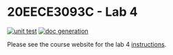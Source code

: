 # 20EECE3093C - Lab 4

[![unit test](https://github.com/brown5lc/lab-4-brown5lc/actions/workflows/ci-pytest.yaml/badge.svg?event=push)](https://github.com/brown5lc/lab-4-brown5lc/actions/workflows/ci-pytest.yaml)
[![doc generation](https://github.com/brown5lc/lab-4-brown5lc/actions/workflows/ci-sphinx.yaml/badge.svg?event=push)](https://github.com/brown5lc/lab-4-brown5lc/actions/workflows/ci-sphinx.yaml)

Please see the course website for the lab 4 [instructions](https://20eece3093c-24ss.github.io/graded_artifacts/lab_assignments/lab_4.html).

